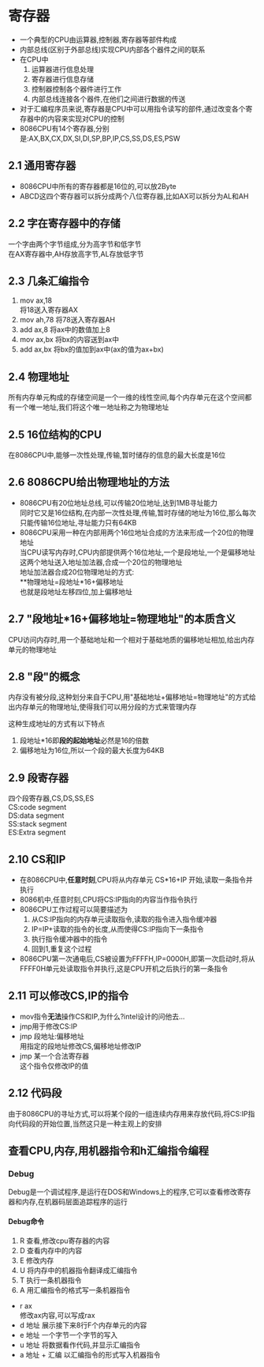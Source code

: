# 寄存器

+ 一个典型的CPU由运算器,控制器,寄存器等部件构成
+ 内部总线(区别于外部总线)实现CPU内部各个器件之间的联系
+ 在CPU中
  1. 运算器进行信息处理
  2. 寄存器进行信息存储
  3. 控制器控制各个器件进行工作
  4. 内部总线连接各个器件,在他们之间进行数据的传送
+ 对于汇编程序员来说,寄存器是CPU中可以用指令读写的部件,通过改变各个寄存器中的内容来实现对CPU的控制
+ 8086CPU有14个寄存器,分别是:AX,BX,CX,DX,SI,DI,SP,BP,IP,CS,SS,DS,ES,PSW

## 2.1 通用寄存器

+ 8086CPU中所有的寄存器都是16位的,可以放2Byte
+ ABCD这四个寄存器可以拆分成两个八位寄存器,比如AX可以拆分为AL和AH

## 2.2 字在寄存器中的存储

一个字由两个字节组成,分为高字节和低字节  
在AX寄存器中,AH存放高字节,AL存放低字节

## 2.3 几条汇编指令

1. mov ax,18  
将18送入寄存器AX
2. mov ah,78
将78送入寄存器AH
3. add ax,8
将ax中的数值加上8
4. mov ax,bx
将bx的内容送到ax中
5. add ax,bx
将bx的值加到ax中(ax的值为ax+bx)

## 2.4 物理地址

所有内存单元构成的存储空间是一个一维的线性空间,每个内存单元在这个空间都有一个唯一地址,我们将这个唯一地址称之为物理地址

## 2.5 16位结构的CPU

在8086CPU中,能够一次性处理,传输,暂时储存的信息的最大长度是16位

## 2.6 8086CPU给出物理地址的方法

+ 8086CPU有20位地址总线,可以传输20位地址,达到1MB寻址能力  
同时它又是16位结构,在内部一次性处理,传输,暂时存储的地址为16位,那么每次只能传输16位地址,寻址能力只有64KB
+ 8086CPU采用一种在内部用两个16位地址合成的方法来形成一个20位的物理地址  
当CPU读写内存时,CPU内部提供两个16位地址,一个是段地址,一个是偏移地址  
这两个地址送入地址加法器,合成一个20位的物理地址  
地址加法器合成20位物理地址的方式:  
**物理地址=段地址*16+偏移地址  
也就是段地址左移四位,加上偏移地址

## 2.7 "段地址*16+偏移地址=物理地址"的本质含义

CPU访问内存时,用一个基础地址和一个相对于基础地质的偏移地址相加,给出内存单元的物理地址

## 2.8 "段"的概念

内存没有被分段,这种划分来自于CPU,用"基础地址+偏移地址=物理地址"的方式给出内存单元的物理地址,使得我们可以用分段的方式来管理内存  

这种生成地址的方式有以下特点

1. 段地址*16即**段的起始地址**必然是16的倍数
2. 偏移地址为16位,所以一个段的最大长度为64KB

## 2.9 段寄存器

四个段寄存器,CS,DS,SS,ES  
CS:code segment  
DS:data segment  
SS:stack segment  
ES:Extra segment

## 2.10 CS和IP

+ 在8086CPU中,**任意时刻**,CPU将从内存单元 CS*16+IP 开始,读取一条指令并执行
+ 8086机中,任意时刻,CPU将CS:IP指向的内容当作指令执行
+ 8086CPU工作过程可以简要描述为
  1. 从CS:IP指向的内存单元读取指令,读取的指令进入指令缓冲器
  2. IP=IP+读取的指令的长度,从而使得CS:IP指向下一条指令
  3. 执行指令缓冲器中的指令
  4. 回到1,重复这个过程
+ 8086CPU第一次通电后,CS被设置为FFFFH,IP=0000H,即第一次启动时,将从FFFF0H单元处读取指令并执行,这是CPU开机之后执行的第一条指令

## 2.11 可以修改CS,IP的指令

+ mov指令**无法**操作CS和IP,为什么?intel设计的问他去...
+ jmp用于修改CS:IP  
+ jmp 段地址:偏移地址  
用指定的段地址修改CS,偏移地址修改IP
+ jmp 某一个合法寄存器  
这个指令仅修改IP的值

## 2.12 代码段

由于8086CPU的寻址方式,可以将某个段的一组连续内存用来存放代码,将CS:IP指向代码段的开始位置,当然这只是一种主观上的安排

## 查看CPU,内存,用机器指令和h汇编指令编程

### Debug

Debug是一个调试程序,是运行在DOS和Windows上的程序,它可以查看修改寄存器和内存,在机器码层面追踪程序的运行

#### Debug命令

1. R 查看,修改cpu寄存器的内容
2. D 查看内存中的内容
3. E 修改内存
4. U 将内存中的机器指令翻译成汇编指令
5. T 执行一条机器指令
6. A 用汇编指令的格式写一条机器指令

+ r ax  
修改ax内容,可以写成rax
+ d 地址
展示接下来8行F个内存单元的内容
+ e 地址
一个字节一个字节的写入
+ u 地址
将数据看作代码,并显示汇编指令
+ a 地址 + 汇编
以汇编指令的形式写入机器指令

